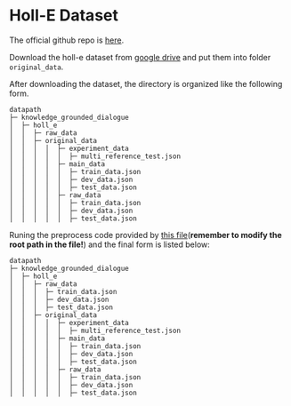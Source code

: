 # Holl-E Dataset
The official github repo is [here](https://github.com/nikitacs16/Holl-E).

Download the holl-e dataset from [google drive](https://drive.google.com/open?id=1xQBRDs5q_2xLOdOpbq7UeAmUM0Ht370A)
and put them into folder ```original_data```.
 
After downloading the dataset, the directory is organized like the following form.
```angular2html
datapath
├─ knowledge_grounded_dialogue
│  ├─ holl_e
│  │  ├─ raw_data
│  │  ├─ original_data
│  │  │  │  ├─ experiment_data
│  │  │  │  │  ├─ multi_reference_test.json
│  │  │  │  ├─ main_data
│  │  │  │  │  ├─ train_data.json
│  │  │  │  │  ├─ dev_data.json
│  │  │  │  │  ├─ test_data.json
│  │  │  │  ├─ raw_data
│  │  │  │  │  ├─ train_data.json
│  │  │  │  │  ├─ dev_data.json
│  │  │  │  │  ├─ test_data.json
```
Runing the preprocess code provided by [this file](./preprocess_holl_e_dataset.py)(**remember to 
modify the root path in the file!**) and the final form is listed below:

```angular2html
datapath
├─ knowledge_grounded_dialogue
│  ├─ holl_e
│  │  ├─ raw_data
│  │  │  ├─ train_data.json
│  │  │  ├─ dev_data.json
│  │  │  ├─ test_data.json
│  │  ├─ original_data
│  │  │  │  ├─ experiment_data
│  │  │  │  │  ├─ multi_reference_test.json
│  │  │  │  ├─ main_data
│  │  │  │  │  ├─ train_data.json
│  │  │  │  │  ├─ dev_data.json
│  │  │  │  │  ├─ test_data.json
│  │  │  │  ├─ raw_data
│  │  │  │  │  ├─ train_data.json
│  │  │  │  │  ├─ dev_data.json
│  │  │  │  │  ├─ test_data.json
```